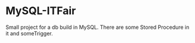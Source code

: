 # MySQL-ITFair

Small project for a db build in MySQL.
There are some Stored Procedure in it and someTrigger.


